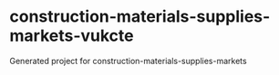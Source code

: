 # construction-materials-supplies-markets-vukcte
Generated project for construction-materials-supplies-markets
